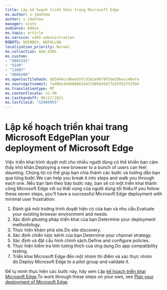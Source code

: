 ```yaml
---
title: Lập kế hoạch triển khai trang Microsoft Edge
ms.author: v-jmathew
author: v-jmathew
manager: scotv
audience: Admin
ms.topic: article
ms.service: o365-administration
ROBOTS: NOINDEX, NOFOLLOW
localization_priority: Normal
ms.collection: Adm_O365
ms.custom:
- "9005291"
- "9140"
- "11087"
- "9006490"
ms.openlocfilehash: dd3449ccd6eeb5fc9162e9679f5de39bacc46efa
ms.sourcegitcommit: 7a406a3d4680662e81f0056454f7e25fb2f52504
ms.translationtype: MT
ms.contentlocale: vi-VN
ms.lasthandoff: 06/17/2021
ms.locfileid: "52989955"
---
```

# <a name="plan-your-deployment-of-microsoft-edge"></a><span data-ttu-id="f1354-102">Lập kế hoạch triển khai trang Microsoft Edge</span><span class="sxs-lookup"><span data-stu-id="f1354-102">Plan your deployment of Microsoft Edge</span></span>

<span data-ttu-id="f1354-103">Việc triển khai trình duyệt mới cho nhiều người dùng có thể khiến bạn cảm thấy khó khăn.</span><span class="sxs-lookup"><span data-stu-id="f1354-103">Deploying a new browser to a bunch of users can feel daunting.</span></span> <span data-ttu-id="f1354-104">Chúng tôi có thể giúp bạn chia thành các bước và hướng dẫn bạn qua từng bước.</span><span class="sxs-lookup"><span data-stu-id="f1354-104">We can help you break it into steps and walk you through each one.</span></span> <span data-ttu-id="f1354-105">Nếu bạn làm theo bảy bước này, bạn sẽ có một triển khai thành công Microsoft Edge với sự thất vọng của người dùng tối thiểu:</span><span class="sxs-lookup"><span data-stu-id="f1354-105">If you follow these seven steps, you'll have a successful Microsoft Edge deployment with minimal user frustration:</span></span>

1. <span data-ttu-id="f1354-106">Đánh giá môi trường trình duyệt hiện có của bạn và nhu cầu.</span><span class="sxs-lookup"><span data-stu-id="f1354-106">Evaluate your existing browser environment and needs.</span></span>
2. <span data-ttu-id="f1354-107">Xác định phương pháp triển khai của bạn.</span><span class="sxs-lookup"><span data-stu-id="f1354-107">Determine your deployment methodology.</span></span>
3. <span data-ttu-id="f1354-108">Thực hiện khám phá site.</span><span class="sxs-lookup"><span data-stu-id="f1354-108">Do site discovery.</span></span>
4. <span data-ttu-id="f1354-109">Xác định chiến lược kênh của bạn.</span><span class="sxs-lookup"><span data-stu-id="f1354-109">Determine your channel strategy.</span></span>
5. <span data-ttu-id="f1354-110">Xác định và đặt cấu hình chính sách.</span><span class="sxs-lookup"><span data-stu-id="f1354-110">Define and configure policies.</span></span>
6. <span data-ttu-id="f1354-111">Thực hiện kiểm tra tính tương thích của ứng dụng.</span><span class="sxs-lookup"><span data-stu-id="f1354-111">Do app compatibility testing.</span></span>
7. <span data-ttu-id="f1354-112">Triển khai Microsoft Edge đến một nhóm thí điểm và xác thực nhóm đó.</span><span class="sxs-lookup"><span data-stu-id="f1354-112">Deploy Microsoft Edge to a pilot group and validate it.</span></span>

<span data-ttu-id="f1354-113">Để tự mình thực hiện các bước này, hãy xem Lập [kế hoạch triển khai Microsoft Edge.](https://go.microsoft.com/fwlink/?linkid=2129990)</span><span class="sxs-lookup"><span data-stu-id="f1354-113">To work through these steps on your own, see [Plan your deployment of Microsoft Edge](https://go.microsoft.com/fwlink/?linkid=2129990).</span></span>
